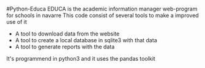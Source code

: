 #Python-Educa
EDUCA is the academic information manager web-program for schools in navarre
This code consist of several tools to make a improved use of it

* A tool to download data from the website
* A tool to create a local database in sqlite3 with that data
* A tool to generate reports with the data

It's programmend in python3 and it uses the pandas toolkit
